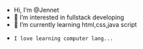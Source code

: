 -  Hi, I’m @Jennet
- 👀 I’m interested in fullstack developing
- 🌱 I’m currently learning html,css,java script
-     I love learning computer lang...
<!---
Jennet Saparova/Jennet Saparova is a ✨ special ✨ repository because its `README.md` (this file) appears on your GitHub profile.
You can click the Preview link to take a look at your changes.
--->
